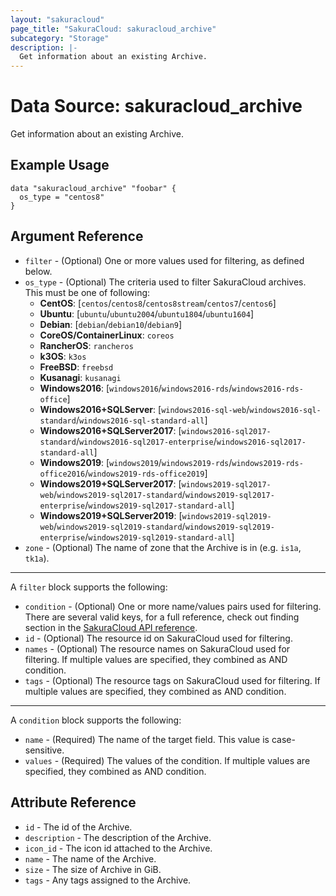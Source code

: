 ```yaml
---
layout: "sakuracloud"
page_title: "SakuraCloud: sakuracloud_archive"
subcategory: "Storage"
description: |-
  Get information about an existing Archive.
---
```


# Data Source: sakuracloud_archive

Get information about an existing Archive.

## Example Usage

```hcl
data "sakuracloud_archive" "foobar" {
  os_type = "centos8"
}
```
## Argument Reference

* `filter` - (Optional) One or more values used for filtering, as defined below.
* `os_type` - (Optional) The criteria used to filter SakuraCloud archives. This must be one of following:  
  - **CentOS**: [`centos`/`centos8`/`centos8stream`/`centos7`/`centos6`]  
  - **Ubuntu**: [`ubuntu`/`ubuntu2004`/`ubuntu1804`/`ubuntu1604`]  
  - **Debian**: [`debian`/`debian10`/`debian9`]  
  - **CoreOS/ContainerLinux**: `coreos`  
  - **RancherOS**: `rancheros`  
  - **k3OS**: `k3os`  
  - **FreeBSD**: `freebsd`  
  - **Kusanagi**: `kusanagi`  
  - **Windows2016**: [`windows2016`/`windows2016-rds`/`windows2016-rds-office`]  
  - **Windows2016+SQLServer**:  [`windows2016-sql-web`/`windows2016-sql-standard`/`windows2016-sql-standard-all`]  
  - **Windows2016+SQLServer2017**: [`windows2016-sql2017-standard`/`windows2016-sql2017-enterprise`/`windows2016-sql2017-standard-all`]  
  - **Windows2019**: [`windows2019`/`windows2019-rds`/`windows2019-rds-office2016`/`windows2019-rds-office2019`]  
  - **Windows2019+SQLServer2017**: [`windows2019-sql2017-web`/`windows2019-sql2017-standard`/`windows2019-sql2017-enterprise`/`windows2019-sql2017-standard-all`]  
  - **Windows2019+SQLServer2019**: [`windows2019-sql2019-web`/`windows2019-sql2019-standard`/`windows2019-sql2019-enterprise`/`windows2019-sql2019-standard-all`]  
* `zone` - (Optional) The name of zone that the Archive is in (e.g. `is1a`, `tk1a`).

---

A `filter` block supports the following:

* `condition` - (Optional) One or more name/values pairs used for filtering. There are several valid keys, for a full reference, check out finding section in the [SakuraCloud API reference](https://developer.sakura.ad.jp/cloud/api/1.1/).
* `id` - (Optional) The resource id on SakuraCloud used for filtering.
* `names` - (Optional) The resource names on SakuraCloud used for filtering. If multiple values are specified, they combined as AND condition.
* `tags` - (Optional) The resource tags on SakuraCloud used for filtering. If multiple values are specified, they combined as AND condition.

---

A `condition` block supports the following:

* `name` - (Required) The name of the target field. This value is case-sensitive.
* `values` - (Required) The values of the condition. If multiple values are specified, they combined as AND condition.


## Attribute Reference

* `id` - The id of the Archive.
* `description` - The description of the Archive.
* `icon_id` - The icon id attached to the Archive.
* `name` - The name of the Archive.
* `size` - The size of Archive in GiB.
* `tags` - Any tags assigned to the Archive.



